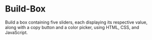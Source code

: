 # Build-Box
Build a box containing five sliders, each displaying its respective value, along with a copy button and a color picker, using HTML, CSS, and JavaScript.
